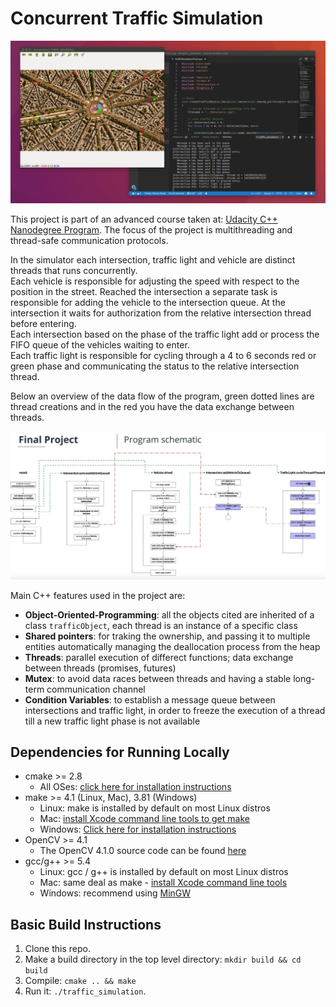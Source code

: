 # Concurrent Traffic Simulation

<img src="data/traffic_simulation.gif"/>


This project is part of an advanced course taken at: [Udacity C++ Nanodegree Program](https://www.udacity.com/course/c-plus-plus-nanodegree--nd213). The focus of the project is multithreading and thread-safe communication protocols. 

In the simulator each intersection, traffic light and vehicle are distinct threads that runs concurrently.  
Each vehicle is responsible for adjusting the speed with respect to the position in the street. Reached the intersection a separate task is responsible for adding the vehicle to the intersection queue. At the intersection it waits for authorization from the relative intersection thread before entering.   
Each intersection based on the phase of the traffic light add or process the FIFO queue of the vehicles waiting to enter.   
Each traffic light is responsible for cycling through a 4 to 6 seconds red or green phase and communicating the status to the relative intersection thread.

Below an overview of the data flow of the program, green dotted lines are thread creations and in the red you have the data exchange between threads.

![Pseudo-code Schematic](data/schematic.png)

Main C++ features used in the project are:
- **Object-Oriented-Programming**: all the objects cited are inherited of a class `trafficObject`, each thread is an instance of a specific class
- **Shared pointers**: for traking the ownership, and passing it to multiple entities automatically managing the deallocation process from the heap
- **Threads**: parallel execution of differect functions; data exchange between threads (promises, futures)
- **Mutex**: to avoid data races between threads and having a stable long-term communication channel
- **Condition Variables**: to establish a message queue between intersections and traffic light, in order to freeze the execution of a thread till a new traffic light phase is not available 

## Dependencies for Running Locally
* cmake >= 2.8
  * All OSes: [click here for installation instructions](https://cmake.org/install/)
* make >= 4.1 (Linux, Mac), 3.81 (Windows)
  * Linux: make is installed by default on most Linux distros
  * Mac: [install Xcode command line tools to get make](https://developer.apple.com/xcode/features/)
  * Windows: [Click here for installation instructions](http://gnuwin32.sourceforge.net/packages/make.htm)
* OpenCV >= 4.1
  * The OpenCV 4.1.0 source code can be found [here](https://github.com/opencv/opencv/tree/4.1.0)
* gcc/g++ >= 5.4
  * Linux: gcc / g++ is installed by default on most Linux distros
  * Mac: same deal as make - [install Xcode command line tools](https://developer.apple.com/xcode/features/)
  * Windows: recommend using [MinGW](http://www.mingw.org/)

## Basic Build Instructions

1. Clone this repo.
2. Make a build directory in the top level directory: `mkdir build && cd build`
3. Compile: `cmake .. && make`
4. Run it: `./traffic_simulation`.
